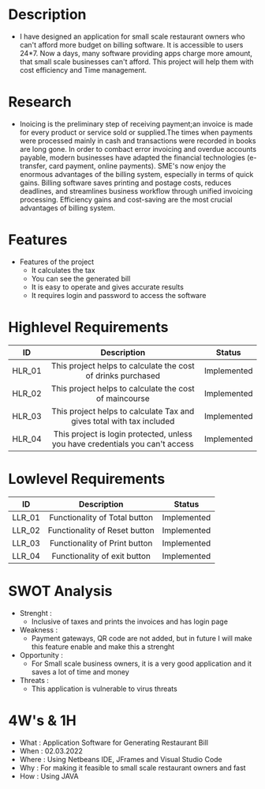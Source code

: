# Description
* I have designed an application for small scale restaurant owners who can't afford more budget on billing software. It is accessible to users 24*7. Now a days, many software providing apps charge more amount, that small scale businesses can't afford. This project will help them with cost efficiency and Time management.

# Research
* Inoicing is the preliminary step of receiving payment;an invoice is made for every product or service sold or supplied.The times when payments were processed mainly in cash and transactions were recorded in books are long gone. In order to combact error invoicing and overdue accounts payable, modern businesses have adapted the financial technologies (e-transfer, card payment, online payments). SME's now enjoy the enormous advantages of the billing system, especially in terms of quick gains. Billing software saves printing and postage costs, reduces deadlines, and streamlines business workflow through unified invoicing processing. Efficiency gains and cost-saving are the most crucial advantages of billing system.

# Features
* Features of the project
    * It calculates the tax
    * You can see the generated bill 
    * It is easy to operate and gives accurate results
    * It requires login and password to access the software


# Highlevel Requirements
|ID|Description|Status|
|:--:|:--:|:--:|
|HLR_01|This project helps to calculate the cost of drinks purchased|Implemented|
|HLR_02|This project helps to calculate the cost of maincourse|Implemented|
|HLR_03|This project helps to calculate Tax and gives total with tax included|Implemented|
|HLR_04|This project is login protected, unless you have credentials you can't access|Implemented|


# Lowlevel Requirements
|ID|Description|Status|
|:--:|:--:|:--:|
|LLR_01|Functionality of Total button|Implemented|
|LLR_02|Functionality of Reset button|Implemented|
|LLR_03|Functionality of Print button|Implemented|
|LLR_04|Functionality of exit button|Implemented|


# SWOT Analysis
* Strenght : 
    * Inclusive of taxes and prints the invoices and has login page
* Weakness : 
    * Payment gateways, QR code are not added, but in future I will make this feature enable and make this a strenght
* Opportunity :
    * For Small scale business owners, it is a very good application and it saves a lot of time and money
* Threats : 
    * This application is vulnerable to virus threats

# 4W's & 1H
* What : Application Software for Generating Restaurant Bill 
* When : 02.03.2022
* Where : Using Netbeans IDE, JFrames and Visual Studio Code
* Why : For making it feasible to small scale restaurant owners and fast 
* How : Using JAVA
